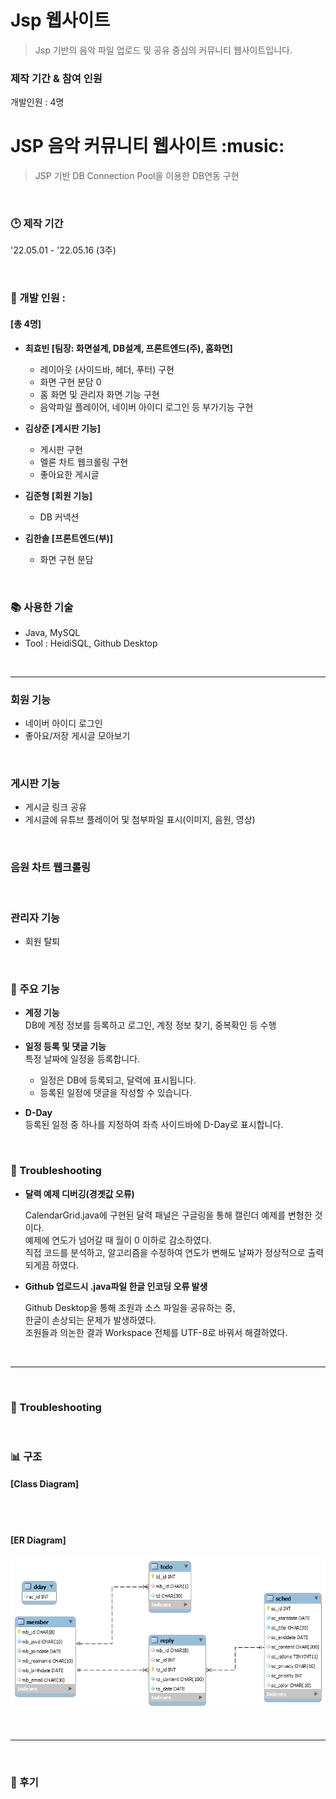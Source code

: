 # Jsp 웹사이트
>Jsp 기반의 음악 파일 업로드 및 공유 중심의 커뮤니티 웹사이트입니다.  

### 제작 기간 & 참여 인원

개발인원 : 4명
&nbsp;  


# JSP 음악 커뮤니티 웹사이트 :music:  
> JSP 기반 
> DB Connection Pool을 이용한 DB연동 구현  

&nbsp;  
### :clock2: 제작 기간
'22.05.01 - '22.05.16 (3주)  

&nbsp;  
### :construction_worker: 개발 인원 : 
#### [총 4명]
  - **최효빈 [팀장: 화면설계, DB설계, 프론트엔드(주), 홈화면]**   
    - 레이아웃 (사이드바, 헤더, 푸터) 구현
    - 화면 구현 분담
    0
    - 홈 화면 및 관리자 화면 기능 구현
    - 음악파일 플레이어, 네이버 아이디 로그인 등 부가기능 구현
    
  - **김상준 [게시판 기능]**   
    - 게시판 구현
    - 멜론 차트 웹크롤링 구현
    - 좋아요한 게시글
    
  - **김준형 [회원 기능]**   
    - DB 커넥션
    
  - **김한솔 [프론트엔드(부)]**   
    - 화면 구현 분담


&nbsp;  
### :books: 사용한 기술 
- Java, MySQL
- Tool : HeidiSQL, Github Desktop


&nbsp;  
___

   
### 회원 기능
- 네이버 아이디 로그인
- 좋아요/저장 게시글 모아보기

&nbsp;  
### 게시판 기능
- 게시글 링크 공유
- 게시글에 유튜브 플레이어 및 첨부파일 표시(이미지, 음원, 영상)

&nbsp;  
### 음원 차트 웹크롤링

&nbsp;  

### 관리자 기능
- 회원 탈퇴
&nbsp;  



&nbsp;  
### :wrench: 주요 기능
- **계정 기능**    
 DB에 계정 정보를 등록하고 로그인, 계정 정보 찾기, 중복확인 등 수행
 
- **일정 등록 및 댓글 기능**     
 특정 날짜에 일정을 등록합니다. 
  - 일정은 DB에 등록되고, 달력에 표시됩니다.
  - 등록된 일정에 댓글을 작성할 수 있습니다.
 
- **D-Day**    
 등록된 일정 중 하나를 지정하여 좌측 사이드바에 D-Day로 표시합니다.

&nbsp;  
### :hammer: Troubleshooting
- **달력 예제 디버깅(경곗값 오류)**   
  
  CalendarGrid.java에 구현된 달력 패널은 구글링을 통해 캘린더 예제를 변형한 것이다.  
  예제에 연도가 넘어갈 때 월이 0 이하로 감소하였다.  
  직접 코드를 분석하고, 알고리즘을 수정하여 연도가 변해도 날짜가 정상적으로 출력되게끔 하였다.  
  
- **Github 업로드시 .java파일 한글 인코딩 오류 발생**  
 
  Github Desktop을 통해 조원과 소스 파일을 공유하는 중,  
  한글이 손상되는 문제가 발생하였다.  
  조원들과 의논한 결과 Workspace 전체를 UTF-8로 바꿔서 해결하였다.  


&nbsp;  
___

&nbsp;  
### :hammer: Troubleshooting
   


&nbsp;   
### :bar_chart: 구조
#### [Class Diagram]

&nbsp;  
&nbsp;  
#### [ER Diagram]
<img src = "https://github.com/AtomicLiquors/java-calendar/blob/main/ER_Diagram.png" style= "width: 60vw;">



&nbsp;  
___

&nbsp;   
### :memo: 후기
